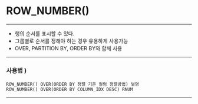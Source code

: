 # ROW_NUMBER()
---

- 행의 순서를 표시할 수 있다.
- 그룹별로 순서를 정해야 하는 경우 유용하게 사용가능
- OVER, PARTITION BY, ORDER BY와 함께 사용
---

### 사용법 )

```mysql
ROW_NUMBER() OVER(ORDER BY 정렬 기준 컬럼 정렬방법) 별명
ROW_NUMBER() OVER(ORDER BY COLUMN_IDX DESC) RNUM
```
---

